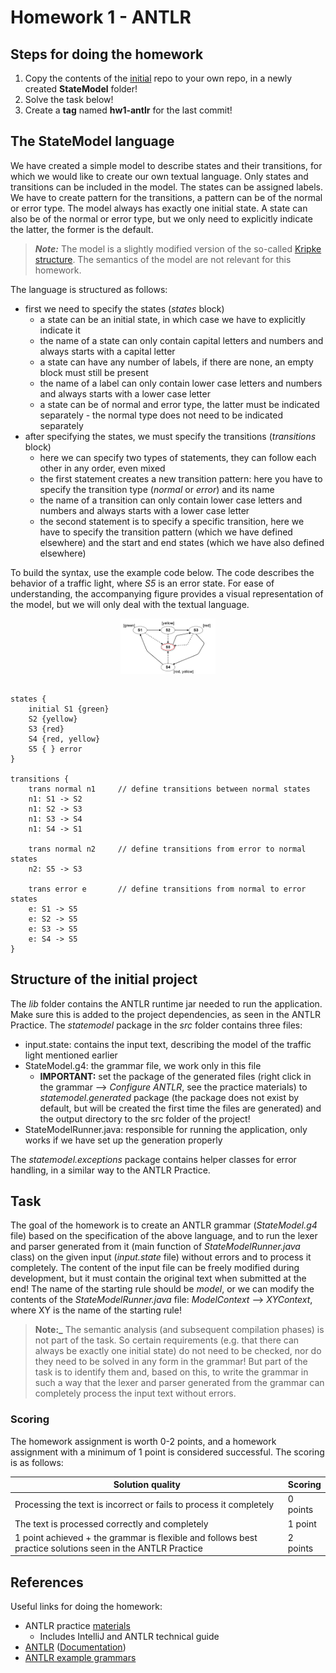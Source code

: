 # Homework 1 - ANTLR

## Steps for doing the homework

1. Copy the contents of the [initial](https://github.com/MDSDLab/mdsd-2024-antlr-hw/) repo to your own repo, in a newly created **StateModel** folder!
2. Solve the task below!
3. Create a **tag** named **hw1-antlr** for the last commit!

## The StateModel language

We have created a simple model to describe states and their transitions, for which we would like to create our own textual language. Only states and transitions can be included in the model. The states can be assigned labels. We have to create pattern for the transitions, a pattern can be of the normal or error type. The model always has exactly one initial state. A state can also be of the normal or error type, but we only need to explicitly indicate the latter, the former is the default.

> **_Note:_** The model is a slightly modified version of the so-called [Kripke structure](https://en.wikipedia.org/wiki/Kripke_structure_(model_checking)). The semantics of the model are not relevant for this homework.

The language is structured as follows:
* first we need to specify the states (*states* block)
    * a state can be an initial state, in which case we have to explicitly indicate it
    * the name of a state can only contain capital letters and numbers and always starts with a capital letter
    * a state can have any number of labels, if there are none, an empty block must still be present
    * the name of a label can only contain lower case letters and numbers and always starts with a lower case letter
    * a state can be of normal and error type, the latter must be indicated separately - the normal type does not need to be indicated separately
* after specifying the states, we must specify the transitions (*transitions* block)
    * here we can specify two types of statements, they can follow each other in any order, even mixed
    * the first statement creates a new transition pattern: here you have to specify the transition type (*normal* or *error*) and its name
    * the name of a transition can only contain lower case letters and numbers and always starts with a lower case letter
    * the second statement is to specify a specific transition, here we have to specify the transition pattern (which we have defined elsewhere) and the start and end states (which we have also defined elsewhere)

To build the syntax, use the example code below. The code describes the behavior of a traffic light, where *S5* is an error state. For ease of understanding, the accompanying figure provides a visual representation of the model, but we will only deal with the textual language.

<img src="images/state_model_example.png" width="30%" height="30%" style="display: block; margin: 0 auto"/><br>


```
states {
    initial S1 {green}
    S2 {yellow}
    S3 {red}
    S4 {red, yellow}
    S5 { } error
}

transitions {
    trans normal n1     // define transitions between normal states
    n1: S1 -> S2
    n1: S2 -> S3
    n1: S3 -> S4
    n1: S4 -> S1

    trans normal n2     // define transitions from error to normal states
    n2: S5 -> S3

    trans error e       // define transitions from normal to error states
    e: S1 -> S5
    e: S2 -> S5
    e: S3 -> S5
    e: S4 -> S5
}
```

## Structure of the initial project

The *lib* folder contains the ANTLR runtime jar needed to run the application. Make sure this is added to the project dependencies, as seen in the ANTLR Practice. The *statemodel* package in the *src* folder contains three files:
* input.state: contains the input text, describing the model of the traffic light mentioned earlier
* StateModel.g4: the grammar file, we work only in this file
    * **IMPORTANT:** set the package of the generated files (right click in the grammar --> *Configure ANTLR*, see the practice materials) to *statemodel.generated* package (the package does not exist by default, but will be created the first time the files are generated) and the output directory to the src folder of the project!
* StateModelRunner.java: responsible for running the application, only works if we have set up the generation properly

The *statemodel.exceptions* package contains helper classes for error handling, in a similar way to the ANTLR Practice.

## Task

The goal of the homework is to create an ANTLR grammar (*StateModel.g4* file) based on the specification of the above language, and to run the lexer and parser generated from it (main function of *StateModelRunner.java* class) on the given input (*input.state* file) without errors and to process it completely. The content of the input file can be freely modified during development, but it must contain the original text when submitted at the end! The name of the starting rule should be *model*, or we can modify the contents of the *StateModelRunner.java* file: *ModelContext* --> *XYContext*, where XY is the name of the starting rule!

> **Note:_** The semantic analysis (and subsequent compilation phases) is not part of the task. So certain requirements (e.g. that there can always be exactly one initial state) do not need to be checked, nor do they need to be solved in any form in the grammar! But part of the task is to identify them and, based on this, to write the grammar in such a way that the lexer and parser generated from the grammar can completely process the input text without errors.

### Scoring

The homework assignment is worth 0-2 points, and a homework assignment with a minimum of 1 point is considered successful. The scoring is as follows:

| Solution quality | Scoring |
|--------------------------------------------------------------------|----------|
| Processing the text is incorrect or fails to process it completely | 0 points |
| The text is processed correctly and completely | 1 point |
| 1 point achieved + the grammar is flexible and follows best practice solutions seen in the ANTLR Practice | 2 points |


## References

Useful links for doing the homework:

* ANTLR practice [materials](https://github.com/bmeaut/ModellalapuSzoftverfejlesztes/tree/master/practice/practice_02)
    * Includes IntelliJ and ANTLR technical guide
* [ANTLR](https://www.antlr.org/) ([Documentation](https://github.com/antlr/antlr4/blob/master/doc/index.md))
* [ANTLR example grammars](https://github.com/antlr/grammars-v4)